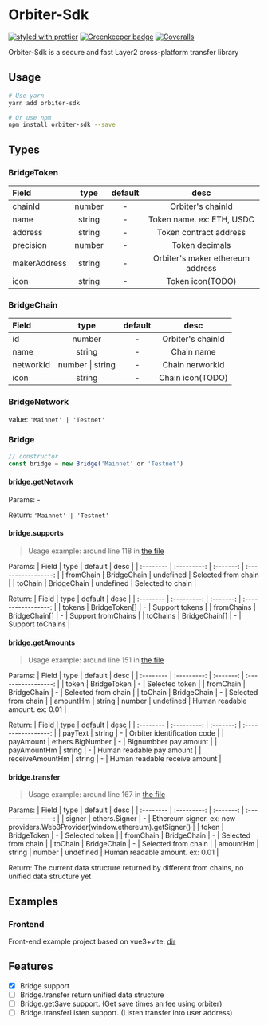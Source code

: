 # Orbiter-Sdk

[![styled with prettier](https://img.shields.io/badge/styled_with-prettier-ff69b4.svg)](https://github.com/prettier/prettier)
[![Greenkeeper badge](https://badges.greenkeeper.io/alexjoverm/typescript-library-starter.svg)](https://greenkeeper.io/)
[![Coveralls](https://img.shields.io/coveralls/alexjoverm/typescript-library-starter.svg)](https://github.com/linkdrone/orbiter-sdk)

Orbiter-Sdk is a secure and fast Layer2 cross-platform transfer library

## Usage

```bash
# Use yarn
yarn add orbiter-sdk

# Or use npm
npm install orbiter-sdk --save
```

## Types

### BridgeToken

| Field        |  type  | default |               desc               |
| :----------- | :----: | :-----: | :------------------------------: |
| chainId      | number |    -    |        Orbiter's chainId         |
| name         | string |    -    |    Token name. ex: ETH, USDC     |
| address      | string |    -    |      Token contract address      |
| precision    | number |    -    |          Token decimals          |
| makerAddress | string |    -    | Orbiter's maker ethereum address |
| icon         | string |    -    |         Token icon(TODO)         |

### BridgeChain

| Field     |       type       | default |       desc        |
| :-------- | :--------------: | :-----: | :---------------: |
| id        |      number      |    -    | Orbiter's chainId |
| name      |      string      |    -    |    Chain name     |
| networkId | number \| string |    -    |  Chain nerworkId  |
| icon      |      string      |    -    | Chain icon(TODO)  |

### BridgeNetwork

value: `'Mainnet' | 'Testnet'`

### Bridge

```TypeScript
// constructor
const bridge = new Bridge('Mainnet' or 'Testnet')
```

#### bridge.getNetwork

Params: -

Return: `'Mainnet' | 'Testnet'`

#### bridge.supports

> Usage example: around line 118 in [the file](./example/frontend/src/components/HomeView.vue)

Params:
| Field | type | default | desc |
| :-------- | :---------: | :-------: | :-----------------: |
| fromChain | BridgeChain | undefined | Selected from chain |
| toChain | BridgeChain | undefined | Selected to chain |

Return:
| Field | type | default | desc |
| :-------- | :---------: | :-------: | :-----------------: |
| tokens | BridgeToken[] | - | Support tokens |
| fromChains | BridgeChain[] | - | Support fromChains |
| toChains | BridgeChain[] | - | Support toChains |

#### bridge.getAmounts

> Usage example: around line 151 in [the file](./example/frontend/src/components/HomeView.vue)

Params:
| Field | type | default | desc |
| :-------- | :---------: | :-------: | :-----------------: |
| token | BridgeToken | - | Selected token |
| fromChain | BridgeChain | - | Selected from chain |
| toChain | BridgeChain | - | Selected from chain |
| amountHm | string \| number | undefined | Human readable amount. ex: 0.01 |

Return:
| Field | type | default | desc |
| :-------- | :---------: | :-------: | :-----------------: |
| payText | string | - | Orbiter identification code |
| payAmount | ethers.BigNumber | - | Bignumbber pay amount |
| payAmountHm | string | - | Human readable pay amount |
| receiveAmountHm | string | - | Human readable receive amount |

#### bridge.transfer

> Usage example: around line 167 in [the file](./example/frontend/src/components/HomeView.vue)

Params:
| Field | type | default | desc |
| :-------- | :---------: | :-------: | :-----------------: |
| signer | ethers.Signer | - | Ethereum signer. ex: new providers.Web3Provider(window.ethereum).getSigner() |
| token | BridgeToken | - | Selected token |
| fromChain | BridgeChain | - | Selected from chain |
| toChain | BridgeChain | - | Selected from chain |
| amountHm | string \| number | undefined | Human readable amount. ex: 0.01 |

Return: The current data structure returned by different from chains, no unified data structure yet

## Examples

### Frontend

Front-end example project based on vue3+vite. [dir](./example/frontend/)

## Features

- [x] Bridge support
- [ ] Bridge.transfer return unified data structure
- [ ] Bridge.getSave support. (Get save times an fee using orbiter)
- [ ] Bridge.transferListen support. (Listen transfer into user address)
